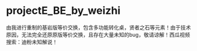 # projectE_BE_by_weizhi
由我进行重制的基岩版等价交换，包含多功能转化桌，贤者之石等元素！由于技术原因，无法完全还原原版等价交换，且存在大量未知的bug，敬请谅解！西瓜视频搜索：迪粉未知解说！
